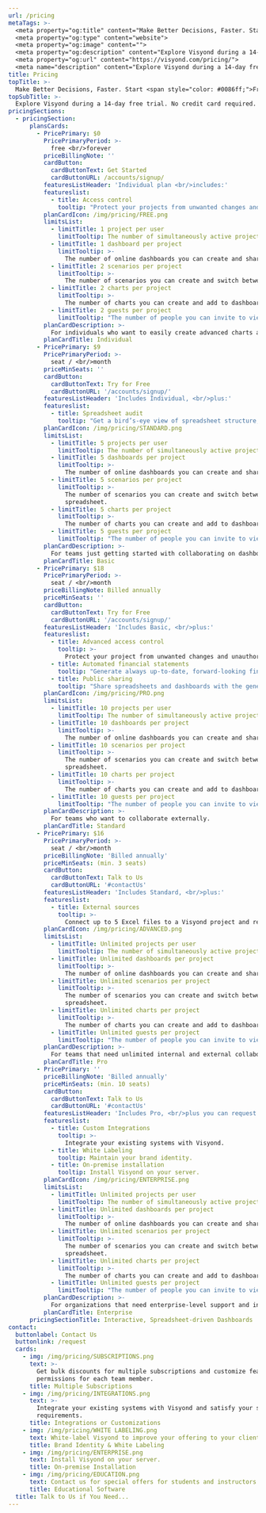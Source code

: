 ```yaml
---
url: /pricing
metaTags: >-
  <meta property="og:title" content="Make Better Decisions, Faster. Start free.">
  <meta property="og:type" content="website">
  <meta property="og:image" content="">
  <meta property="og:description" content="Explore Visyond during a 14-day free trial. No credit card required. After the trial, choose a plan that works for you.">
  <meta property="og:url" content="https://visyond.com/pricing/">
  <meta name="description" content="Explore Visyond during a 14-day free trial. No credit card required. After the trial, choose a plan that works for you.">
title: Pricing
topTitle: >-
  Make Better Decisions, Faster. Start <span style="color: #0086ff;">Free</span>.
topSubTitle: >-
  Explore Visyond during a 14-day free trial. No credit card required. <br/>After the trial, choose a plan that works for you.
pricingSections:
  - pricingSection:
      plansCards:
        - PricePrimary: $0
          PricePrimaryPeriod: >-
            free <br/>forever
          priceBillingNote: ''
          cardButton:
            cardButtonText: Get Started
            cardButtonURL: /accounts/signup/
          featuresListHeader: 'Individual plan <br/>includes:'
          featureslist:
            - title: Access control
              tooltip: "Protect your projects from unwanted changes and unauthorized access by assigning roles to collaborators."
          planCardIcon: /img/pricing/FREE.png
          limitsList:
            - limitTitle: 1 project per user
              limitTooltip: The number of simultaneously active projects that you can work on.
            - limitTitle: 1 dashboard per project
              limitTooltip: >-
                The number of online dashboards you can create and share with other people.                     
            - limitTitle: 2 scenarios per project
              limitTooltip: >-
                The number of scenarios you can create and switch between in your projects. Not available in the Excel add-in.          
            - limitTitle: 2 charts per project
              limitTooltip: >-
                The number of charts you can create and add to dashboards.                          
            - limitTitle: 2 guests per project
              limitTooltip: "The number of people you can invite to view or edit your project. Each invited person must have a Visyond account."
          planCardDescription: >-
            For individuals who want to easily create advanced charts and interactive dashboards.
          planCardTitle: Individual
        - PricePrimary: $9
          PricePrimaryPeriod: >-
            seat / <br/>month
          priceMinSeats: ''
          cardButton:
            cardButtonText: Try for Free
            cardButtonURL: '/accounts/signup/'
          featuresListHeader: 'Includes Individual, <br/>plus:'
          featureslist:
            - title: Spreadsheet audit
              tooltip: "Get a bird’s-eye view of spreadsheet structure, detect root causes of errors and anomalies."                       
          planCardIcon: /img/pricing/STANDARD.png
          limitsList:
            - limitTitle: 5 projects per user
              limitTooltip: The number of simultaneously active projects that you can work on.
            - limitTitle: 5 dashboards per project
              limitTooltip: >-
                The number of online dashboards you can create and share with other people.                
            - limitTitle: 5 scenarios per project
              limitTooltip: >-
                The number of scenarios you can create and switch between in your spreadsheet and dashboards. Not available in the Excel add-in.
                spreadsheet.                
            - limitTitle: 5 charts per project
              limitTooltip: >-
                The number of charts you can create and add to dashboards.                          
            - limitTitle: 5 guests per project
              limitTooltip: "The number of people you can invite to view or edit your project. Each invited person must have a Visyond account.\r"
          planCardDescription: >-
            For teams just getting started with collaborating on dashboards and spreadsheets.
          planCardTitle: Basic
        - PricePrimary: $18
          PricePrimaryPeriod: >-
            seat / <br/>month
          priceBillingNote: Billed annually
          priceMinSeats: ''
          cardButton:
            cardButtonText: Try for Free
            cardButtonURL: '/accounts/signup/'
          featuresListHeader: 'Includes Basic, <br/>plus:'
          featureslist:
            - title: Advanced access control
              tooltip: >-
                Protect your project from unwanted changes and unauthorized access by assigning roles to collaborators, and sharing only specific worksheets and dashboards with them.
            - title: Automated financial statements
              tooltip: "Generate always up-to-date, forward-looking financial statements from your spreadsheet."  
            - title: Public sharing
              tooltip: "Share spreadsheets and dashboards with the general public. Viewers don't need an account to access."                   
          planCardIcon: /img/pricing/PRO.png
          limitsList:
            - limitTitle: 10 projects per user
              limitTooltip: The number of simultaneously active projects that you can work on.
            - limitTitle: 10 dashboards per project
              limitTooltip: >-
                The number of online dashboards you can create and share with other people.                
            - limitTitle: 10 scenarios per project
              limitTooltip: >-
                The number of scenarios you can create and switch between in your spreadsheet and dashboards. Not available in the Excel add-in.
                spreadsheet.                
            - limitTitle: 10 charts per project
              limitTooltip: >-
                The number of charts you can create and add to dashboards.                          
            - limitTitle: 10 guests per project
              limitTooltip: "The number of people you can invite to view or edit your project. Each invited person must have a Visyond account.\r"
          planCardDescription: >-
            For teams who want to collaborate externally.
          planCardTitle: Standard
        - PricePrimary: $16
          PricePrimaryPeriod: >-
            seat / <br/>month
          priceBillingNote: 'Billed annually'
          priceMinSeats: (min. 3 seats)
          cardButton:
            cardButtonText: Talk to Us
            cardButtonURL: '#contactUs'
          featuresListHeader: 'Includes Standard, <br/>plus:'
          featureslist:
            - title: External sources
              tooltip: >-
                Connect up to 5 Excel files to a Visyond project and refer to their cells in formulas.     
          planCardIcon: /img/pricing/ADVANCED.png
          limitsList:
            - limitTitle: Unlimited projects per user
              limitTooltip: The number of simultaneously active projects that you can work on.
            - limitTitle: Unlimited dashboards per project
              limitTooltip: >-
                The number of online dashboards you can create and share with other people.                  
            - limitTitle: Unlimited scenarios per project
              limitTooltip: >-
                The number of scenarios you can create and switch between in your spreadsheet and dashboards. Not available in the Excel add-in.
                spreadsheet.              
            - limitTitle: Unlimited charts per project
              limitTooltip: >-
                The number of charts you can create and add to dashboards.                          
            - limitTitle: Unlimited guests per project
              limitTooltip: "The number of people you can invite to view or edit your project. Each invited person must have a Visyond account.\r"
          planCardDescription: >-
            For teams that need unlimited internal and external collaboration.
          planCardTitle: Pro
        - PricePrimary: ''
          priceBillingNote: 'Billed annually'
          priceMinSeats: (min. 10 seats)        
          cardButton:
            cardButtonText: Talk to Us
            cardButtonURL: '#contactUs'
          featuresListHeader: 'Includes Pro, <br/>plus you can request:'
          featureslist:
            - title: Custom Integrations
              tooltip: >-
                Integrate your existing systems with Visyond.
            - title: White Labeling
              tooltip: Maintain your brand identity.
            - title: On-premise installation
              tooltip: Install Visyond on your server.
          planCardIcon: /img/pricing/ENTERPRISE.png
          limitsList:
            - limitTitle: Unlimited projects per user
              limitTooltip: The number of simultaneously active projects that you can work on.
            - limitTitle: Unlimited dashboards per project
              limitTooltip: >-
                The number of online dashboards you can create and share with other people.                  
            - limitTitle: Unlimited scenarios per project
              limitTooltip: >-
                The number of scenarios you can create and switch between in your spreadsheet and dashboards. Not available in the Excel add-in.
                spreadsheet.              
            - limitTitle: Unlimited charts per project
              limitTooltip: >-
                The number of charts you can create and add to dashboards.                          
            - limitTitle: Unlimited guests per project
              limitTooltip: "The number of people you can invite to view or edit your project. Each invited person must have a Visyond account.\r"
          planCardDescription: >-
            For organizations that need enterprise-level support and integrations.
          planCardTitle: Enterprise
      pricingSectionTitle: Interactive, Spreadsheet-driven Dashboards  
contact:
  buttonlabel: Contact Us
  buttonlink: /request
  cards:
    - img: /img/pricing/SUBSCRIPTIONS.png
      text: >-
        Get bulk discounts for multiple subscriptions and customize features and
        permissions for each team member.
      title: Multiple Subscriptions
    - img: /img/pricing/INTEGRATIONS.png
      text: >-
        Integrate your existing systems with Visyond and satisfy your specific
        requirements.
      title: Integrations or Customizations
    - img: /img/pricing/WHITE LABELING.png
      text: White-label Visyond to improve your offering to your clients.
      title: Brand Identity & White Labeling
    - img: /img/pricing/ENTERPRISE.png
      text: Install Visyond on your server.
      title: On-premise Installation
    - img: /img/pricing/EDUCATION.png
      text: Contact us for special offers for students and instructors.
      title: Educational Software
  title: Talk to Us if You Need...
---
```


